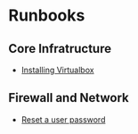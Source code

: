 # Runbooks
## Core Infratructure
- [Installing Virtualbox](join-domain.mddfadsdfadf)
## Firewall and Network
- [Reset a user password](https://github.com/brennanjgriffin-svg/Virtual-Enterprise-Network/blob/1306e3d1865dbd6eabb72f32e60f88d84be66fc2/docs/operations/runbooks/Firewall%20%26%20Network/Adding%20OPNsense%20Firewall)
